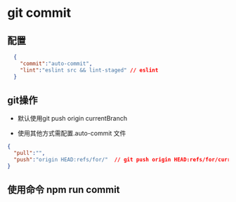 # git commit

## 配置

```json
  {
    "commit":"auto-commit",
    "lint":"eslint src && lint-staged" // eslint
  }
```

## git操作

* 默认使用git push origin currentBranch
  
* 使用其他方式需配置.auto-commit 文件

```json
{
  "pull":"",
  "push":"origin HEAD:refs/for/"  // git push origin HEAD:refs/for/currentBranch
}
```

## 使用命令 npm run commit